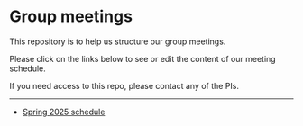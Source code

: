 # Group meetings

This repository is to help us structure our group meetings.

Please click on the links below to see or edit the content of our meeting schedule.

If you need access to this repo, please contact any of the PIs.

---
* [Spring 2025 schedule](2025_Spring.md)
